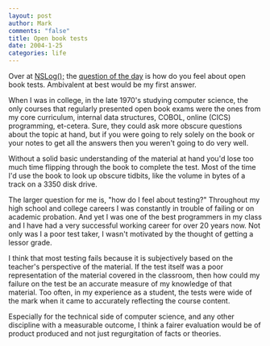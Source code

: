 ```yaml
--- 
layout: post
author: Mark
comments: "false"
title: Open book tests
date: 2004-1-25
categories: life
---
```

Over at <a href="http://nslog.com/" title="NSLog();">NSLog();</a> the <a href="http://nslog.com/archives/2004/01/25/qotd_open_book.php" title="question of the day">question of the day</a> is how do you feel about open book tests. Ambivalent at best would be my first answer.

When I was in college, in the late 1970's studying computer science, the only courses that regularly presented open book exams were the ones from my core curriculum, internal data structures, COBOL, online (CICS) programming, et-cetera. Sure, they could ask more obscure questions about the topic at hand, but if you were going to rely solely on the book or your notes to get all the answers then you weren't going to do very well.

Without a solid basic understanding of the material at hand you'd lose too much time flipping through the book to complete the test. Most of the time I'd use the book to look up obscure tidbits, like the volume in bytes of a track on a 3350 disk drive.

The larger question for me is, "how do I feel about testing?" Throughout my high school and college careers I was constantly in trouble of failing or on academic probation. And yet I was one of the best programmers in my class and I have had a very successful working career for over 20 years now. Not only was I a poor test taker, I wasn't motivated by the thought of getting a lessor grade.

I think that most testing fails because it is subjectively based on the teacher's perspective of the material. If the test itself was a poor representation of the material covered in the classroom, then how could my failure on the test be an accurate measure of my knowledge of that material. Too often, in my experience as a student, the tests were wide of the mark when it came to accurately reflecting the course content.

Especially for the technical side of computer science, and any other discipline with a measurable outcome, I think a fairer evaluation would be of product produced and not just regurgitation of facts or theories.
